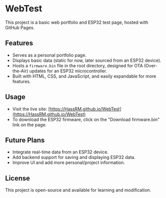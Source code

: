 # WebTest

This project is a basic web portfolio and ESP32 test page, hosted with GitHub Pages.

## Features

- Serves as a personal portfolio page.
- Displays basic data (static for now, later sourced from an ESP32 device).
- Hosts a `firmware.bin` file in the root directory, designed for OTA (Over-the-Air) updates for an ESP32 microcontroller.
- Built with HTML, CSS, and JavaScript, and easily expandable for more features.

## Usage

- Visit the live site: [https://HassRM.github.io/WebTest](https://HassRM.github.io/WebTest)
- To download the ESP32 firmware, click on the "Download firmware.bin" link on the page.

## Future Plans

- Integrate real-time data from an ESP32 device.
- Add backend support for saving and displaying ESP32 data.
- Improve UI and add more personal/project information.

## License

This project is open-source and available for learning and modification.